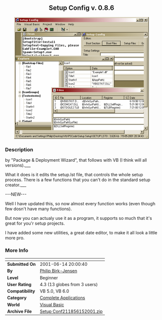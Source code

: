 ﻿<div align="center">

## Setup Config v\. 0\.8\.6

<img src="PIC2001615165167459.gif">
</div>

### Description

by "Package & Deployment Wizard", that follows with VB (I think will all versions).___

What it does is it edits the setup.lst file, that controls the whole setup process. There is a few functions that you can't do in the standard setup creator.___

---NEW---

Well I have updated this, so now almost every function works (even though few dosn't have many functions).

But now you can actualy use it as a program, it supports so much that it's great for you'r setup projects.

I have added some new utilities, a great date editor, to make it all look a little more pro.
 
### More Info
 


<span>             |<span>
---                |---
**Submitted On**   |2001-06-14 20:00:40
**By**             |[Philip Birk\-Jensen](https://github.com/Planet-Source-Code/PSCIndex/blob/master/ByAuthor/philip-birk-jensen.md)
**Level**          |Beginner
**User Rating**    |4.3 (13 globes from 3 users)
**Compatibility**  |VB 5\.0, VB 6\.0
**Category**       |[Complete Applications](https://github.com/Planet-Source-Code/PSCIndex/blob/master/ByCategory/complete-applications__1-27.md)
**World**          |[Visual Basic](https://github.com/Planet-Source-Code/PSCIndex/blob/master/ByWorld/visual-basic.md)
**Archive File**   |[Setup Conf211856152001\.zip](https://github.com/Planet-Source-Code/philip-birk-jensen-setup-config-v-0-8-6__1-24106/archive/master.zip)








